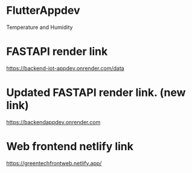 # FlutterAppdev
Temperature and Humidity

# FASTAPI render link
https://backend-iot-appdev.onrender.com/data

# Updated FASTAPI render link. (new link)
https://backendappdev.onrender.com

# Web frontend netlify link
https://greentechfrontweb.netlify.app/
